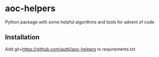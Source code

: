 # aoc-helpers
Python package with some helpful algorithms and tools for advent of code

## Installation
Add git+https://github.com/auttij/aoc-helpers to requirements.txt